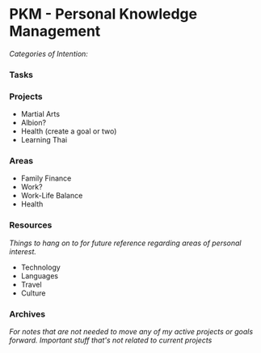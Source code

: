 
# PKM - Personal Knowledge Management

_Categories of Intention:_

### Tasks

### Projects
-   Martial Arts
-   Albion?
-   Health (create a goal or two)
-   Learning Thai


### Areas
-   Family Finance
-   Work?
-   Work-Life Balance
-   Health


### Resources
_Things to hang on to for future reference regarding areas of personal interest._
-   Technology
-   Languages
-   Travel
-   Culture  


### Archives
_For notes that are not needed to move any of my active projects or goals forward. Important stuff that's not related to current projects_